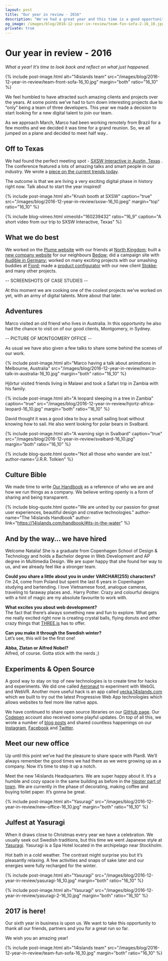 ```yaml
---
layout: post
title: "Our year in review - 2016"
description: "We've had a great year and this time is a good opportunity to take a short pause from the keyboard and look back on everything that has happened."
og_image: /images/blog/2016-12-year-in-review/team-fun-sofa-2-16_10.jpg
private: true
---
```


# Our year in review - 2016

*What a year! It’s time to look back and reflect on what just happened.*

{% include post-image.html alt="14islands team" src="/images/blog/2016-12-year-in-review/team-front-sofa-16_10.jpg" margin="both" ratio="16_10" %}

We feel humbled to have attracted such amazing clients and projects over the years. At some points we’ve had to turn down interesting projects due to “only” being a team of three developers. This year we made a decision to start looking for a new digital talent to join our team.

As we approach March, Marco had been working remotely from Brazil for a few months and we decided it was time for a grand reunion. So, we all jumped on a plane and decided to meet half way..

## Off to Texas

We had found the perfect meeting spot - [SXSW Interactive in Austin, Texas](http://www.sxsw.com/interactive/) . The conference featured a lots of amazing talks and smart people in our industry. We wrote a [piece on the current trends today](https://14islands.com/blog/2016/03/24/trends-at-sxsw-interactive-2016/).

The outcome is that we are living a very exciting digital phase in history right now. Talk about to start the year inspired!

{% include post-image.html alt="Krush booth at SXSW" caption="true" src="/images/blog/2016-12-year-in-review/sxsw-16_10.jpeg" margin="top" ratio="16_10" %}

{% include blog-vimeo.html vimeoId="160239432" ratio="16_9" caption="A short video from our trip to SXSW Interactive, Texas" %}

## What we do best

We worked on the [Plume website](https://14islands.com/work/plume-wifi/) with our friends at [North Kingdom](http://www.northkingdom.com/); built a [new company website](https://14islands.com/work/) for our neighbours [Bedow](http://www.bedow.se/); did a campaign site with [Audible in Germany](http://www.audible.de/); worked on many exciting projects with our smashing buddies at [Fjord](https://www.fjordnet.com/); made a [product configurator](https://www.stokke.com/GBR/en-gb/configurator?cid=stokke-xplory#!?cid=stokke-xplory) with our new client [Stokke](https://www.stokke.com); and many other projects.

-- SCREENSHOTS OF CASE STUDIES --

At this moment we are cooking one of the coolest projects we’ve worked on yet, with an army of digital talents. More about that later.

## Adventures

Marco visited an old friend who lives in Australia. In this opportunity he also had the chance to visit on of our good clients, Montgomery, in Sydney.

-- PICTURE OF MONTGOMERY OFFICE --

As usual we have also given a few talks to share some behind the scenes of our work.

{% include post-image.html alt="Marco having a talk about animations in Melbourne, Australia" src="/images/blog/2016-12-year-in-review/marco-talk-in-australia-16_10.jpg" margin="both" ratio="16_10" %}

Hjörtur visited friends living in Malawi and took a Safari trip in Zambia with his family.

{% include post-image.html alt="A leopard sleeping in a tree in Zambia" caption="true" src="/images/blog/2016-12-year-in-review/hjortz-africa-leopard-16_10.jpg" margin="both" ratio="16_10" %}

David thought it was a good idea to buy a small sailing boat without knowing how to sail. He also went looking for polar bears in Svalbard.

{% include post-image.html alt="A warning sign in Svalbard" caption="true"  src="/images/blog/2016-12-year-in-review/svalbard-16_10.jpg" margin="both" ratio="16_10" %}

{% include blog-quote.html quote="Not all those who wander are lost." author-name="J.R.R. Tolkien" %}


## Culture Bible

We made time to write [Our Handbook](https://14islands.com/handbook/) as a reference of who we are and how we run things as a company. We believe writing openly is a form of sharing and being transparent.

{% include blog-quote.html quote="We are united by our passion for great user experiences, beautiful design and creative technologies." author-name="The 14islands Handbook" author-link="https://14islands.com/handbook/#its-in-the-water" %}

## And by the way… we have hired

Welcome Natalia! She is a graduate from Copenhagen School of Design & Technology and holds a Bachelor degree in Web Development and AP degree in Multimedia Design. We are super happy that she found her way to us, and we already feel like a stronger team.

**Could you share a little about you in under VARCHAR(255) characters?**
<br>
I’m 24, come from Poland but spent the last 6 years in Copenhagen studying and bartending. I love Vietnamese food, analogue cameras, traveling to faraway places and.. Harry Potter. Crazy and colourful designs with a hint of magic are my absolute favourite to work with.

**What excites you about web development?**
<br>
The fact that there’s always something new and fun to explore. What gets me really excited right now is creating crystal balls, flying donuts and other crazy things that [THREE.js](https://threejs.org/) has to offer.

**Can you make it through the Swedish winter?**
<br>
Let’s see, this will be the first one!

**Abba, Zlatan or Alfred Nobel?**
<br>
Alfred, of course. Gotta stick with the nerds ;)

## Experiments & Open Source

A good way to stay on top of new technologies is to create time for hacks and experiments. We did one called [Aeronaut](https://14islands.com/blog/2016/11/04/webvr-with-threejs/) to experiment with WebGL and WebVR. Another more useful hack is an app called [vecka.14islands.com](https://14islands.com/blog/2016/12/15/vecka-progressive-web-app/) which we built to try out the latest Progressive Web App technologies which allows websites to feel more like native apps.

We have continued to share open source libraries on our [GitHub page](https://github.com/14islands). Our [Codepen](http://codepen.io/14islands) account also received some playful updates. On top of all this, we wrote a number of [blog posts](https://14islands.com/blog) and shared countless happenings on our [Instagram](https://www.instagram.com/14islands/), [Facebook](https://www.facebook.com/14islands/) and [Twitter](https://twitter.com/14islands).

## Meet our new office

Up until this point we’ve had the pleasure to share space with Plan8. We’ll always remember the good times we had there as we were growing up as a company. Now it’s time to step it up a notch.

Meet the new 14islands Headquarters. We are super happy about it. It’s a humble and cozy space in the same building as before in the [hipster part of town](https://www.google.se/maps/place/14islands/@59.3173821,18.0536417,17z/data=!3m1!4b1!4m5!3m4!1s0x465f9e8a15555555:0xe1d19c2b5224dcb2!8m2!3d59.3173821!4d18.0558304?hl=en). We are currently in the phase of decorating, making coffee and buying toilet paper. It’s gonna be great.

{% include post-image.html alt="Yasuragi" src="/images/blog/2016-12-year-in-review/new-office-16_10.jpg" margin="both" ratio="16_10" %}

## Julfest at Yasuragi

When it draws close to Christmas every year we have a celebration. We usually seek out Swedish traditions, but this time we went Japanese style at [Yasuragi](http://yasuragi.se/en/). Yasuragi is a Spa Hotel located in the archipelago near Stockholm.

Hot bath in a cold weather. The contrast might surprise you but it’s pleasantly relaxing. A few activities and snaps of sake later and our energies were fully recharged for the winter.

{% include post-image.html alt="Yasuragi" src="/images/blog/2016-12-year-in-review/yasuragi-16_10.jpg" margin="both" ratio="16_10" %}

{% include post-image.html alt="Yasuragi" src="/images/blog/2016-12-year-in-review/yasuragi-2-16_10.jpg" margin="both" ratio="16_10" %}


## 2017 is here!

Our sixth year in business is upon us. We want to take this opportunity to thank all our friends, partners and you for a great run so far.

We wish you an amazing year!

{% include post-image.html alt="14islands team" src="/images/blog/2016-12-year-in-review/team-fun-sofa-16_10.jpg" margin="both" ratio="16_10" %}
